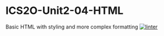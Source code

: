 # ICS2O-Unit2-04-HTML
Basic HTML with styling and more complex formatting
[![linter](https://github.com/<OWNER>/<REPOSITORY>/workflows/linter/badge.svg)](https://github.com/marketplace/actions/super-linter)
